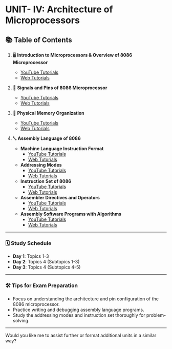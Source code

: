 # UNIT- IV: Architecture of Microprocessors  

## 📚 Table of Contents  

1. 🖥️ **Introduction to Microprocessors & Overview of 8086 Microprocessor**  
   - [YouTube Tutorials](https://www.youtube.com/results?search_query=Introduction+to+Microprocessors+and+Overview+of+8086+tutorial)  
   - [Web Tutorials](https://www.google.com/search?q=Introduction+to+Microprocessors+and+Overview+of+8086+tutorial)  

2. 📍 **Signals and Pins of 8086 Microprocessor**  
   - [YouTube Tutorials](https://www.youtube.com/results?search_query=Signals+and+Pins+of+8086+Microprocessor+tutorial)  
   - [Web Tutorials](https://www.google.com/search?q=Signals+and+Pins+of+8086+Microprocessor+tutorial)  

3. 💾 **Physical Memory Organization**  
   - [YouTube Tutorials](https://www.youtube.com/results?search_query=Physical+Memory+Organization+tutorial)  
   - [Web Tutorials](https://www.google.com/search?q=Physical+Memory+Organization+tutorial)  

4. 🔤 **Assembly Language of 8086**  
   - **Machine Language Instruction Format**  
     - [YouTube Tutorials](https://www.youtube.com/results?search_query=Machine+Language+Instruction+Format+of+8086+tutorial)  
     - [Web Tutorials](https://www.google.com/search?q=Machine+Language+Instruction+Format+of+8086+tutorial)  
   - **Addressing Modes**  
     - [YouTube Tutorials](https://www.youtube.com/results?search_query=Addressing+Modes+of+8086+tutorial)  
     - [Web Tutorials](https://www.google.com/search?q=Addressing+Modes+of+8086+tutorial)  
   - **Instruction Set of 8086**  
     - [YouTube Tutorials](https://www.youtube.com/results?search_query=Instruction+Set+of+8086+tutorial)  
     - [Web Tutorials](https://www.google.com/search?q=Instruction+Set+of+8086+tutorial)  
   - **Assembler Directives and Operators**  
     - [YouTube Tutorials](https://www.youtube.com/results?search_query=Assembler+Directives+and+Operators+tutorial)  
     - [Web Tutorials](https://www.google.com/search?q=Assembler+Directives+and+Operators+tutorial)  
   - **Assembly Software Programs with Algorithms**  
     - [YouTube Tutorials](https://www.youtube.com/results?search_query=Assembly+Software+Programs+with+Algorithms+tutorial)  
     - [Web Tutorials](https://www.google.com/search?q=Assembly+Software+Programs+with+Algorithms+tutorial)  

---

### 🗓️ Study Schedule  
- **Day 1**: Topics 1-3  
- **Day 2**: Topics 4 (Subtopics 1-3)  
- **Day 3**: Topics 4 (Subtopics 4-5)  

---

### 🛠️ Tips for Exam Preparation  
- Focus on understanding the architecture and pin configuration of the 8086 microprocessor.  
- Practice writing and debugging assembly language programs.  
- Study the addressing modes and instruction set thoroughly for problem-solving.  

---

Would you like me to assist further or format additional units in a similar way?  
